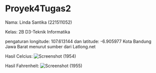 # Proyek4Tugas2

Nama: Linda Santika (221511052)

Kelas: 2B D3-Teknik Informatika

pengaturan longitude: 107.613144 dan latitude: -6.905977 Kota Bandung Jawa Barat menurut sumber dari Latlong.net

Hasil Celcius:
![Screenshot (1954)](https://github.com/lindasantika08/Proyek4Tugas2/assets/123919343/3b095138-4f56-426b-8650-5b1f7ad29298)

Hasil Fahrenheit:
![Screenshot (1955)](https://github.com/lindasantika08/Proyek4Tugas2/assets/123919343/1c61ed00-9004-4819-8600-ac82e6938f60)
